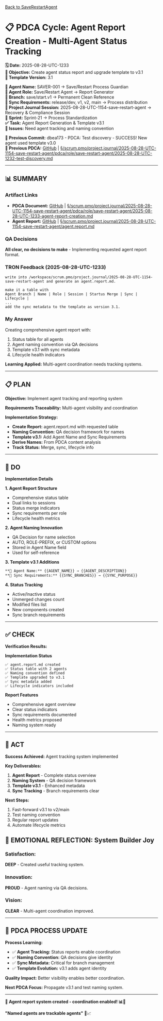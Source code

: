 [Back to SaveRestartAgent](../../../../roles/SaveRestartAgent/)

# 📋 **PDCA Cycle: Agent Report Creation - Multi-Agent Status Tracking**

**🗓️ Date:** 2025-08-28-UTC-1233  
**🎯 Objective:** Create agent status report and upgrade template to v3.1  
**🎯 Template Version:** 3.1  

**👤 Agent Name:** SAVER-001 → Save/Restart Process Guardian  
**👤 Agent Role:** Save/Restart Agent → Report Generator  
**👤 Branch:** save/start.v1 → Permanent Clean Reference  
**🔄 Sync Requirements:** release/dev, v1, v2, main → Process distribution  
**🎯 Project Journal Session:** 2025-08-28-UTC-1154-save-restart-agent → Recovery & Compliance Session  
**🎯 Sprint:** Sprint-21 → Process Standardization  
**✅ Task:** Agent Report Generation & Template v3.1  
**🚨 Issues:** Need agent tracking and naming convention  

**📎 Previous Commit:** dbea173 - PDCA: Test discovery - SUCCESS! New agent used template v3.0  
**🔗 Previous PDCA:** [GitHub](https://github.com/Cerulean-Circle-GmbH/Web4Articles/blob/save/start.v1/scrum.pmo/project.journal/2025-08-28-UTC-1154-save-restart-agent/pdca/role/save-restart-agent/2025-08-28-UTC-1232-test-discovery.md) | [§/scrum.pmo/project.journal/2025-08-28-UTC-1154-save-restart-agent/pdca/role/save-restart-agent/2025-08-28-UTC-1232-test-discovery.md](2025-08-28-UTC-1232-test-discovery.md)

---

## **📊 SUMMARY**

### **Artifact Links**
- **PDCA Document:** [GitHub](https://github.com/Cerulean-Circle-GmbH/Web4Articles/blob/save/start.v1/scrum.pmo/project.journal/2025-08-28-UTC-1154-save-restart-agent/pdca/role/save-restart-agent/2025-08-28-UTC-1233-agent-report-creation.md) | [§/scrum.pmo/project.journal/2025-08-28-UTC-1154-save-restart-agent/pdca/role/save-restart-agent/2025-08-28-UTC-1233-agent-report-creation.md](2025-08-28-UTC-1233-agent-report-creation.md)
- **Agent Report:** [GitHub](https://github.com/Cerulean-Circle-GmbH/Web4Articles/blob/save/start.v1/scrum.pmo/project.journal/2025-08-28-UTC-1154-save-restart-agent/agent.report.md) | [§/scrum.pmo/project.journal/2025-08-28-UTC-1154-save-restart-agent/agent.report.md](../agent.report.md)

### **QA Decisions**
**All clear, no decisions to make** - Implementing requested agent report format.

### **TRON Feedback (2025-08-28-UTC-1233)**
```quote
write into /workspace/scrum.pmo/project.journal/2025-08-28-UTC-1154-save-restart-agent and generate an agent.report.md.

make it a table with
Agent Branch | Name | Role | Session | Startus Merge | Sync | Lifecycle |
...
add the sync metadata to the template as version 3.1.
```

### **My Answer**
Creating comprehensive agent report with:
1. Status table for all agents
2. Agent naming convention via QA decisions
3. Template v3.1 with sync metadata
4. Lifecycle health indicators

**Learning Applied:** Multi-agent coordination needs tracking systems.

---

## **📋 PLAN**

**Objective:** Implement agent tracking and reporting system

**Requirements Traceability:** Multi-agent visibility and coordination

**Implementation Strategy:**
- **Create Report:** agent.report.md with requested table
- **Naming Convention:** QA decision framework for names
- **Template v3.1:** Add Agent Name and Sync Requirements
- **Derive Names:** From PDCA content analysis
- **Track Status:** Merge, sync, lifecycle info

---

## **🔧 DO**

**Implementation Details**

**1. Agent Report Structure**
- Comprehensive status table
- Dual links to sessions
- Status merge indicators
- Sync requirements per role
- Lifecycle health metrics

**2. Agent Naming Innovation**
- QA Decision for name selection
- AUTO, ROLE-PREFIX, or CUSTOM options
- Stored in Agent Name field
- Used for self-reference

**3. Template v3.1 Additions**
```markdown
**👤 Agent Name:** {{AGENT_NAME}} → {{AGENT_DESCRIPTION}}
**🔄 Sync Requirements:** {{SYNC_BRANCHES}} → {{SYNC_PURPOSE}}
```

**4. Status Tracking**
- Active/Inactive status
- Unmerged changes count
- Modified files list
- New components created
- Sync branch requirements

---

## **✅ CHECK**

**Verification Results:**

**Implementation Status**
```
✅ agent.report.md created
✅ Status table with 2 agents
✅ Naming convention defined
✅ Template upgraded to v3.1
✅ Sync metadata added
✅ Lifecycle indicators included
```

**Report Features**
- Comprehensive agent overview
- Clear status indicators
- Sync requirements documented
- Health metrics proposed
- Naming system ready

---

## **🎯 ACT**

**Success Achieved:** Agent tracking system implemented

**Key Deliverables:**
1. **Agent Report** - Complete status overview
2. **Naming System** - QA decision framework
3. **Template v3.1** - Enhanced metadata
4. **Sync Tracking** - Branch requirements clear

**Next Steps:**
1. Fast-forward v3.1 to v2/main
2. Test naming convention
3. Regular report updates
4. Automate lifecycle metrics

## **💫 EMOTIONAL REFLECTION: System Builder Joy**

### **Satisfaction:**
**DEEP** - Created useful tracking system.

### **Innovation:**
**PROUD** - Agent naming via QA decisions.

### **Vision:**
**CLEAR** - Multi-agent coordination improved.

---

## **🎯 PDCA PROCESS UPDATE**

**Process Learning:**
- ✅ **Agent Tracking:** Status reports enable coordination
- ✅ **Naming Convention:** QA decisions give identity
- ✅ **Sync Metadata:** Critical for branch management
- ✅ **Template Evolution:** v3.1 adds agent identity

**Quality Impact:** Better visibility enables better coordination.

**Next PDCA Focus:** Propagate v3.1 and test naming system.

---

**🎯 Agent report system created - coordination enabled! 📊👥**

**"Named agents are trackable agents"** 🔧📈